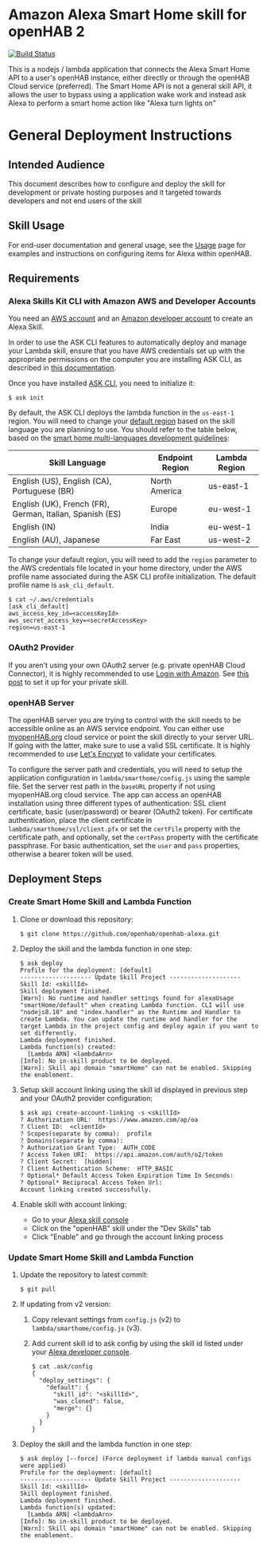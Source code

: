# Amazon Alexa Smart Home skill for openHAB 2

[![Build Status](https://travis-ci.org/openhab/openhab-alexa.svg?branch=master)](https://travis-ci.org/openhab/openhab-alexa)

This is a nodejs / lambda application that connects the Alexa Smart Home API to a user's openHAB instance, either directly or through the openHAB Cloud service (preferred).  The Smart Home API is not a general skill API, it allows the user to bypass using a application wake work and instead ask Alexa to perform a smart home action like "Alexa turn lights on"

# General Deployment Instructions

## Intended Audience

This document describes how to configure and deploy the skill for development or private hosting purposes and it targeted towards developers and not end users of the skill

## Skill Usage

For end-user documentation and general usage, see the [Usage](USAGE.md) page for examples and instructions on configuring items for Alexa within openHAB.

## Requirements

### Alexa Skills Kit CLI with Amazon AWS and Developer Accounts

You need an [AWS account](https://aws.amazon.com) and an [Amazon developer account](https://developer.amazon.com) to create an Alexa Skill.

In order to use the ASK CLI features to automatically deploy and manage your Lambda skill, ensure that you have AWS credentials set up with the appropriate permissions on the computer you are installing ASK CLI, as described in [this documentation](https://developer.amazon.com/docs/smapi/manage-credentials-with-ask-cli.html).

Once you have installed [ASK CLI](https://developer.amazon.com/docs/smapi/quick-start-alexa-skills-kit-command-line-interface.html), you need to initialize it:
```
$ ask init
```

By default, the ASK CLI deploys the lambda function in the `us-east-1` region. You will need to change your [default region](https://docs.aws.amazon.com/general/latest/gr/rande.html#lambda_region) based on the skill language you are planning to use. You should refer to the table below, based on the [smart home multi-languages development guidelines](https://developer.amazon.com/docs/smarthome/develop-smart-home-skills-in-multiple-languages.html#deploy):

| Skill Language | Endpoint Region | Lambda Region |
| -------------- | --------------- | ------------- |
| English (US), English (CA), Portuguese (BR) | North America | us-east-1 |
| English (UK), French (FR), German, Italian, Spanish (ES) | Europe | eu-west-1 |
| English (IN) | India | eu-west-1 |
| English (AU), Japanese | Far East | us-west-2 |

To change your default region, you will need to add the `region` parameter to the AWS credentials file located in your home directory, under the AWS profile name associated during the ASK CLI profile initialization. The default profile name is `ask_cli_default`.

```
$ cat ~/.aws/credentials
[ask_cli_default]
aws_access_key_id=<accessKeyId>
aws_secret_access_key=<secretAccessKey>
region=us-east-1
```

### OAuth2 Provider

If you aren't using your own OAuth2 server (e.g. private openHAB Cloud Connector), it is highly recommended to use [Login with Amazon](https://developer.amazon.com/loginwithamazon/console/site/lwa/overview.html). See [this post](https://developer.amazon.com/public/community/post/Tx3CX1ETRZZ2NPC/Alexa-Account-Linking-5-Steps-to-Seamlessly-Link-Your-Alexa-Skill-with-Login-wit) to set it up for your private skill.

### openHAB Server

The openHAB server you are trying to control with the skill needs to be accessible online as an AWS service endpoint. You can either use [myopenHAB.org](http://myopenHAB.org) cloud service or point the skill directly to your server URL. If going with the latter, make sure to use a valid SSL certificate. It is highly recommended to use [Let's Encrypt](https://letsencrypt.org) to validate your certificates.

To configure the server path and credentials, you will need to setup the application configuration in `lambda/smarthome/config.js` using the sample file. Set the server rest path in the `baseURL` property if not using myopenHAB.org cloud service. The app can access an openHAB installation using three different types of authentication: SSL client certificate, basic (user/password) or bearer (OAuth2 token). For certificate authentication, place the client certificate in `lambda/smarthome/ssl/client.pfx` or set the `certFile` property with the certificate path, and optionally, set the `certPass` property with the certificate passphrase. For basic authentication, set the `user` and `pass` properties, otherwise a bearer token will be used.

## Deployment Steps

### Create Smart Home Skill and Lambda Function

1. Clone or download this repository:
    ```
    $ git clone https://github.com/openhab/openhab-alexa.git
    ```

2. Deploy the skill and the lambda function in one step:
    ```
    $ ask deploy
    Profile for the deployment: [default]
    -------------------- Update Skill Project --------------------
    Skill Id: <skillId>
    Skill deployment finished.
    [Warn]: No runtime and handler settings found for alexaUsage "smartHome/default" when creating Lambda function. CLI will use "nodejs8.10" and "index.handler" as the Runtime and Handler to create Lambda. You can update the runtime and handler for the target Lambda in the project config and deploy again if you want to set differently.
    Lambda deployment finished.
    Lambda function(s) created:
      [Lambda ARN] <lambdaArn>
    [Info]: No in-skill product to be deployed.
    [Warn]: Skill api domain "smartHome" can not be enabled. Skipping the enablement.
    ```

3. Setup skill account linking using the skill id displayed in previous step and your OAuth2 provider configuration:
    ```
    $ ask api create-account-linking -s <skillId>
    ? Authorization URL:  https://www.amazon.com/ap/oa
    ? Client ID:  <clientId>
    ? Scopes(separate by comma):  profile
    ? Domains(separate by comma):
    ? Authorization Grant Type:  AUTH_CODE
    ? Access Token URI:  https://api.amazon.com/auth/o2/token
    ? Client Secret:  [hidden]
    ? Client Authentication Scheme:  HTTP_BASIC
    ? Optional* Default Access Token Expiration Time In Seconds:
    ? Optional* Reciprocal Access Token Url:
    Account linking created successfully.
    ```

4. Enable skill with account linking:
    * Go to your [Alexa skill console](https://alexa.amazon.com/spa/index.html#skills/your-skills/?ref-suffix=ysa_gw)
    * Click on the "openHAB" skill under the "Dev Skills" tab
    * Click "Enable" and go through the account linking process

### Update Smart Home Skill and Lambda Function

1. Update the repository to latest commit:
    ```
    $ git pull
    ```

2. If updating from v2 version:
    1. Copy relevant settings from `config.js` (v2) to `lambda/smarthome/config.js` (v3).

    2. Add current skill id to ask config by using the skill id listed under your [Alexa developer console](https://developer.amazon.com/alexa/console/ask).
        ```
        $ cat .ask/config
        {
          "deploy_settings": {
            "default": {
              "skill_id": "<skillId>",
              "was_cloned": false,
              "merge": {}
            }
          }
        }
        ```

3. Deploy the skill and the lambda function in one step:
    ```
    $ ask deploy [--force] (Force deployment if lambda manual configs were applied)
    Profile for the deployment: [default]
    -------------------- Update Skill Project --------------------
    Skill Id: <skillId>
    Skill deployment finished.
    Lambda deployment finished.
    Lambda function(s) updated:
      [Lambda ARN] <lambdaArn>
    [Info]: No in-skill product to be deployed.
    [Warn]: Skill api domain "smartHome" can not be enabled. Skipping the enablement.
    ```
